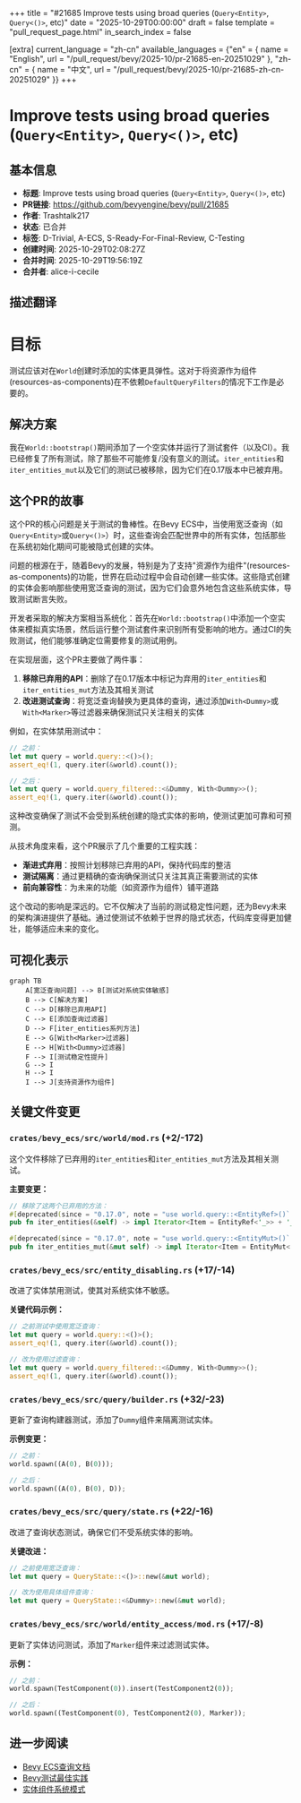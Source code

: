 +++
title = "#21685 Improve tests using broad queries (`Query<Entity>`, `Query<()>`, etc)"
date = "2025-10-29T00:00:00"
draft = false
template = "pull_request_page.html"
in_search_index = false

[extra]
current_language = "zh-cn"
available_languages = {"en" = { name = "English", url = "/pull_request/bevy/2025-10/pr-21685-en-20251029" }, "zh-cn" = { name = "中文", url = "/pull_request/bevy/2025-10/pr-21685-zh-cn-20251029" }}
+++

# Improve tests using broad queries (`Query<Entity>`, `Query<()>`, etc)

## 基本信息
- **标题**: Improve tests using broad queries (`Query<Entity>`, `Query<()>`, etc)
- **PR链接**: https://github.com/bevyengine/bevy/pull/21685
- **作者**: Trashtalk217
- **状态**: 已合并
- **标签**: D-Trivial, A-ECS, S-Ready-For-Final-Review, C-Testing
- **创建时间**: 2025-10-29T02:08:27Z
- **合并时间**: 2025-10-29T19:56:19Z
- **合并者**: alice-i-cecile

## 描述翻译

# 目标

测试应该对在`World`创建时添加的实体更具弹性。这对于将资源作为组件(resources-as-components)在不依赖`DefaultQueryFilters`的情况下工作是必要的。

## 解决方案

我在`World::bootstrap()`期间添加了一个空实体并运行了测试套件（以及CI）。我已经修复了所有测试，除了那些不可能修复/没有意义的测试。`iter_entities`和`iter_entities_mut`以及它们的测试已被移除，因为它们在0.17版本中已被弃用。

## 这个PR的故事

这个PR的核心问题是关于测试的鲁棒性。在Bevy ECS中，当使用宽泛查询（如`Query<Entity>`或`Query<()>`）时，这些查询会匹配世界中的所有实体，包括那些在系统初始化期间可能被隐式创建的实体。

问题的根源在于，随着Bevy的发展，特别是为了支持"资源作为组件"(resources-as-components)的功能，世界在启动过程中会自动创建一些实体。这些隐式创建的实体会影响那些使用宽泛查询的测试，因为它们会意外地包含这些系统实体，导致测试断言失败。

开发者采取的解决方案相当系统化：首先在`World::bootstrap()`中添加一个空实体来模拟真实场景，然后运行整个测试套件来识别所有受影响的地方。通过CI的失败测试，他们能够准确定位需要修复的测试用例。

在实现层面，这个PR主要做了两件事：

1. **移除已弃用的API**：删除了在0.17版本中标记为弃用的`iter_entities`和`iter_entities_mut`方法及其相关测试
2. **改进测试查询**：将宽泛查询替换为更具体的查询，通过添加`With<Dummy>`或`With<Marker>`等过滤器来确保测试只关注相关的实体

例如，在实体禁用测试中：

```rust
// 之前：
let mut query = world.query::<()>();
assert_eq!(1, query.iter(&world).count());

// 之后：
let mut query = world.query_filtered::<&Dummy, With<Dummy>>();
assert_eq!(1, query.iter(&world).count());
```

这种改变确保了测试不会受到系统创建的隐式实体的影响，使测试更加可靠和可预测。

从技术角度来看，这个PR展示了几个重要的工程实践：

- **渐进式弃用**：按照计划移除已弃用的API，保持代码库的整洁
- **测试隔离**：通过更精确的查询确保测试只关注其真正需要测试的实体
- **前向兼容性**：为未来的功能（如资源作为组件）铺平道路

这个改动的影响是深远的。它不仅解决了当前的测试稳定性问题，还为Bevy未来的架构演进提供了基础。通过使测试不依赖于世界的隐式状态，代码库变得更加健壮，能够适应未来的变化。

## 可视化表示

```mermaid
graph TB
    A[宽泛查询问题] --> B[测试对系统实体敏感]
    B --> C[解决方案]
    C --> D[移除已弃用API]
    C --> E[添加查询过滤器]
    D --> F[iter_entities系列方法]
    E --> G[With<Marker>过滤器]
    E --> H[With<Dummy>过滤器]
    F --> I[测试稳定性提升]
    G --> I
    H --> I
    I --> J[支持资源作为组件]
```

## 关键文件变更

### `crates/bevy_ecs/src/world/mod.rs` (+2/-172)
这个文件移除了已弃用的`iter_entities`和`iter_entities_mut`方法及其相关测试。

**主要变更：**
```rust
// 移除了这两个已弃用的方法：
#[deprecated(since = "0.17.0", note = "use world.query::<EntityRef>()` instead")]
pub fn iter_entities(&self) -> impl Iterator<Item = EntityRef<'_>> + '_ { ... }

#[deprecated(since = "0.17.0", note = "use world.query::<EntityMut>()` instead")]
pub fn iter_entities_mut(&mut self) -> impl Iterator<Item = EntityMut<'_>> + '_ { ... }
```

### `crates/bevy_ecs/src/entity_disabling.rs` (+17/-14)
改进了实体禁用测试，使其对系统实体不敏感。

**关键代码示例：**
```rust
// 之前测试中使用宽泛查询：
let mut query = world.query::<()>();
assert_eq!(1, query.iter(&world).count());

// 改为使用过滤查询：
let mut query = world.query_filtered::<&Dummy, With<Dummy>>();
assert_eq!(1, query.iter(&world).count());
```

### `crates/bevy_ecs/src/query/builder.rs` (+32/-23)
更新了查询构建器测试，添加了`Dummy`组件来隔离测试实体。

**示例变更：**
```rust
// 之前：
world.spawn((A(0), B(0)));

// 之后：
world.spawn((A(0), B(0), D));
```

### `crates/bevy_ecs/src/query/state.rs` (+22/-16)
改进了查询状态测试，确保它们不受系统实体的影响。

**关键改进：**
```rust
// 之前使用宽泛查询：
let mut query = QueryState::<()>::new(&mut world);

// 改为使用具体组件查询：
let mut query = QueryState::<&Dummy>::new(&mut world);
```

### `crates/bevy_ecs/src/world/entity_access/mod.rs` (+17/-8)
更新了实体访问测试，添加了`Marker`组件来过滤测试实体。

**示例：**
```rust
// 之前：
world.spawn(TestComponent(0)).insert(TestComponent2(0));

// 之后：
world.spawn((TestComponent(0), TestComponent2(0), Marker));
```

## 进一步阅读

- [Bevy ECS查询文档](https://docs.rs/bevy_ecs/latest/bevy_ecs/query/index.html)
- [Bevy测试最佳实践](https://bevy-cheatbook.github.io/programming/testing.html)
- [实体组件系统模式](https://en.wikipedia.org/wiki/Entity_component_system)